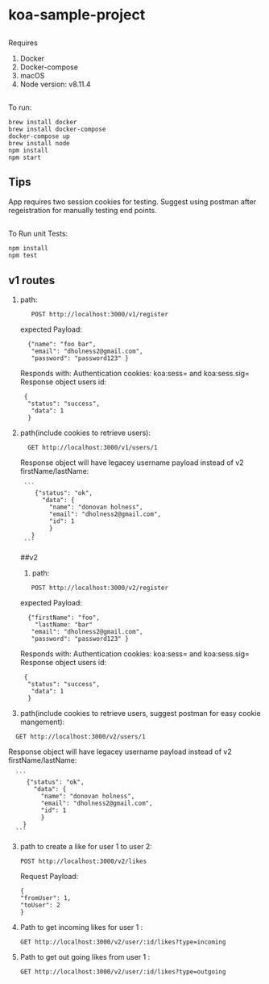# koa-sample-project

##

Requires

1. Docker
2. Docker-compose
3. macOS
4. Node version: v8.11.4

##

To run:

```
brew install docker
brew install docker-compose
docker-compose up
brew install node
npm install
npm start
```
## Tips
   App requires two session cookies for testing. Suggest using postman after regeistration for manually testing end points.
##

To Run unit Tests:

```
npm install
npm test
```

## v1 routes

1.  path:
    ```
       POST http://localhost:3000/v1/register
    ```
    expected Payload:
    ```
      {"name": "foo bar",
       "email": "dholness2@gmail.com",
       "password": "password123" }
    ```
    Responds with:
    Authentication cookies: koa:sess= and koa:sess.sig=  
    Response object users id:
    ```
     {
      "status": "success",
       "data": 1
      }
    ```
2.  path(include cookies to retrieve users):

    ```
      GET http://localhost:3000/v1/users/1
    ```

    Response object will have legacey username payload instead of v2 firstName/lastName:

         ```
            {"status": "ok",
              "data": {
                "name": "donovan holness",
                "email": "dholness2@gmail.com",
                "id": 1
                }
           }
         ```

    ##v2

    1. path:

    ```
       POST http://localhost:3000/v2/register
    ```

    expected Payload:

    ```
      {"firstName": "foo",
        "lastName: "bar"
       "email": "dholness2@gmail.com",
       "password": "password123" }
    ```

    Responds with:
    Authentication cookies: koa:sess= and koa:sess.sig=  
     Response object users id:

    ```
     {
      "status": "success",
       "data": 1
      }
    ```

3.  path(include cookies to retrieve users, suggest postman for easy cookie mangement):

```
  GET http://localhost:3000/v2/users/1
```

Response object will have legacey username payload instead of v2 firstName/lastName:

      ```
         {"status": "ok",
           "data": {
             "name": "donovan holness",
             "email": "dholness2@gmail.com",
             "id": 1
             }
        }
      ```

3.  path to create a like for user 1 to user 2:

    ```
    POST http://localhost:3000/v2/likes
    ```

    Request Payload:

    ```
    {
    "fromUser": 1,
    "toUser": 2
    }
    ```

4.  Path to get incoming likes for user 1 :
    ```
    GET http://localhost:3000/v2/user/:id/likes?type=incoming
    ```
5.  Path to get out going likes from user 1 :
    ```
    GET http://localhost:3000/v2/user/:id/likes?type=outgoing
    ```
